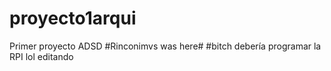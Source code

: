 # proyecto1arqui
Primer proyecto ADSD 
#Rinconimvs was here#
#bitch debería programar la RPI
lol editando
